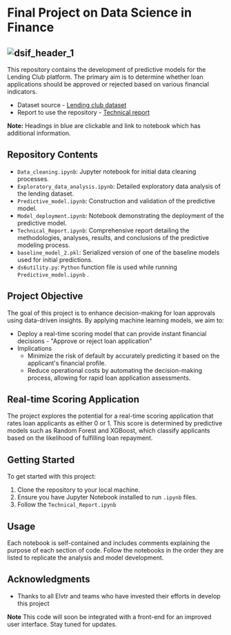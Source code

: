 # Final Project on Data Science in Finance 

![dsif_header_1](https://github.com/user-attachments/assets/65aba106-7de7-4db7-a5b6-08148018392c)
---
This repository contains the development of predictive models for the Lending Club platform. The primary aim is to determine whether loan applications should be approved or rejected based on various financial indicators. 

- Dataset source - [Lending club dataset](https://www.kaggle.com/code/faressayah/lending-club-loan-defaulters-prediction#%E2%9C%94%EF%B8%8F-Artificial-Neural-Networks-(ANNs))
- Report to use the repository - [Technical report](https://github.com/hisaylama/DSF_Lending_Club_Predictions/blob/main/Technical_Report.ipynb)

**Note:** Headings in blue are clickable and link to notebook which has additional information.
  
## Repository Contents

- `Data_cleaning.ipynb`: Jupyter notebook for initial data cleaning processes.
- `Exploratory_data_analysis.ipynb`: Detailed exploratory data analysis of the lending dataset.
- `Predictive_model.ipynb`: Construction and validation of the predictive model.
- `Model_deployment.ipynb`: Notebook demonstrating the deployment of the predictive model.
- `Technical_Report.ipynb`: Comprehensive report detailing the methodologies, analyses, results, and conclusions of the predictive modeling process.
- `baseline_model_2.pkl`: Serialized version of one of the baseline models used for initial predictions.
- `ds6utility.py`: `Python` function file is used while running `Predictive_model.ipynb` .

## Project Objective

The goal of this project is to enhance decision-making for loan approvals using data-driven insights. By applying machine learning models, we aim to:
- Deploy a real-time scoring model that can provide instant financial decisions - "Approve or reject loan application"
- Implications
    - Minimize the risk of default by accurately predicting it based on the applicant's financial profile.
    - Reduce operational costs by automating the decision-making process, allowing for rapid loan application assessments.

## Real-time Scoring Application
The project explores the potential for a real-time scoring application that rates loan applicants as either 0 or 1. This score is determined by predictive models such as Random Forest and XGBoost, which classify applicants based on the likelihood of fulfilling loan repayment.

## Getting Started

To get started with this project:
1. Clone the repository to your local machine.
2. Ensure you have Jupyter Notebook installed to run `.ipynb` files.
3. Follow the `Technical_Report.ipynb`

## Usage

Each notebook is self-contained and includes comments explaining the purpose of each section of code. Follow the notebooks in the order they are listed to replicate the analysis and model development.

## Acknowledgments

- Thanks to all Elvtr and teams who have invested their efforts in develop this project

**Note** This code will soon be integrated with a front-end for an improved user interface. Stay tuned for updates.


   
